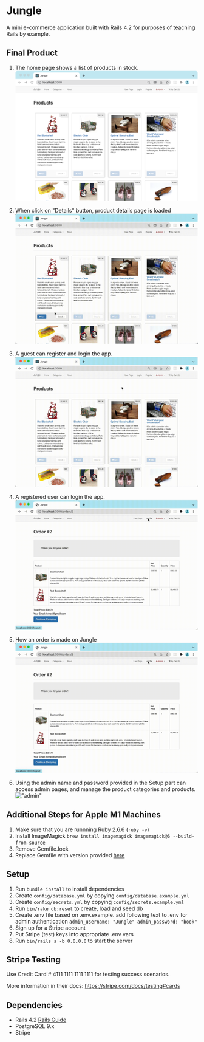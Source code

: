 # Jungle

A mini e-commerce application built with Rails 4.2 for purposes of teaching Rails by example.

## Final Product

1. The home page shows a list of products in stock.
!["homepage"](https://github.com/BosiC0015/jungle/blob/master/public/imgs/homepage.png)

2. When click on "Details" button, product details page is loaded
!["product-details"](https://github.com/BosiC0015/jungle/blob/master/public/imgs/product-details.gif)

3. A guest can register and login the app.
!["register"](https://github.com/BosiC0015/jungle/blob/master/public/imgs/register.gif)

4. A registered user can login the app.
!["login"](https://github.com/BosiC0015/jungle/blob/master/public/imgs/login.gif)

5. How an order is made on Jungle
!["login"](https://github.com/BosiC0015/jungle/blob/master/public/imgs/login.gif)

6. Using the admin name and password provided in the Setup part can access admin pages, and manage the product categories and products.
!["admin"](https://github.com/BosiC0015/jungle/blob/master/public/imgs/admin.gif)

## Additional Steps for Apple M1 Machines

1. Make sure that you are runnning Ruby 2.6.6 (`ruby -v`)
1. Install ImageMagick `brew install imagemagick imagemagick@6 --build-from-source`
2. Remove Gemfile.lock
3. Replace Gemfile with version provided [here](https://gist.githubusercontent.com/FrancisBourgouin/831795ae12c4704687a0c2496d91a727/raw/ce8e2104f725f43e56650d404169c7b11c33a5c5/Gemfile)

## Setup

1. Run `bundle install` to install dependencies
2. Create `config/database.yml` by copying `config/database.example.yml`
3. Create `config/secrets.yml` by copying `config/secrets.example.yml`
4. Run `bin/rake db:reset` to create, load and seed db
5. Create .env file based on .env.example. add following text to .env for admin authentication
`admin_username: "Jungle"
admin_password: "book"`
6. Sign up for a Stripe account
7. Put Stripe (test) keys into appropriate .env vars
8. Run `bin/rails s -b 0.0.0.0` to start the server

## Stripe Testing

Use Credit Card # 4111 1111 1111 1111 for testing success scenarios.

More information in their docs: <https://stripe.com/docs/testing#cards>

## Dependencies

* Rails 4.2 [Rails Guide](http://guides.rubyonrails.org/v4.2/)
* PostgreSQL 9.x
* Stripe
